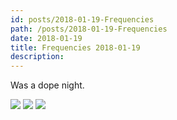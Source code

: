 ```yaml
---
id: posts/2018-01-19-Frequencies
path: /posts/2018-01-19-Frequencies
date: 2018-01-19
title: Frequencies 2018-01-19
description:
---
```


Was a dope night.

![](/images/2018-01-19-frequencies/1.jpg)
![](/images/2018-01-19-frequencies/2.jpg)
![](/images/2018-01-19-frequencies/3.jpg)
